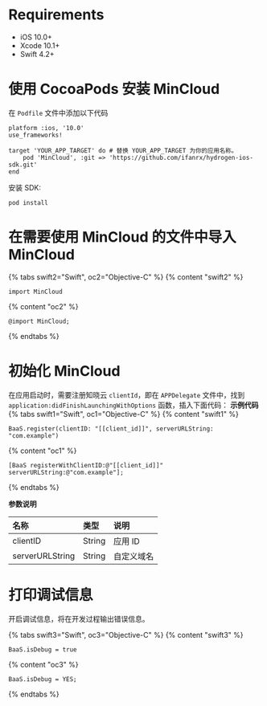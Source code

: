 # Requirements

* iOS 10.0+
* Xcode 10.1+
* Swift 4.2+

# 使用 CocoaPods 安装 MinCloud

在 `Podfile` 文件中添加以下代码

```
platform :ios, '10.0'
use_frameworks!

target 'YOUR_APP_TARGET' do # 替换 YOUR_APP_TARGET 为你的应用名称。
    pod 'MinCloud', :git => 'https://github.com/ifanrx/hydrogen-ios-sdk.git'
end
```

安装 SDK:

```
pod install
```

# 在需要使用 MinCloud 的文件中导入 MinCloud

{% tabs swift2="Swift", oc2="Objective-C" %}
{% content "swift2" %}
```
import MinCloud
```
{% content "oc2" %}
```
@import MinCloud;
```
{% endtabs %}

# 初始化 MinCloud

在应用启动时，需要注册知晓云 `clientId`，即在 `APPDelegate` 文件中，找到 `application:didFinishLaunchingWithOptions` 函数，插入下面代码：
**示例代码**
{% tabs swift1="Swift", oc1="Objective-C" %}
{% content "swift1" %}
```
BaaS.register(clientID: "[[client_id]]", serverURLString: "com.example")
```
{% content "oc1" %}
```
[BaaS registerWithClientID:@"[[client_id]]" serverURLString:@"com.example"];
```
{% endtabs %}

**参数说明**

| 名称       | 类型           | 说明        |
| :-------- | :------------  | :------    |
| clientID  | String         | 应用 ID   |
| serverURLString | String   | 自定义域名  |  

# 打印调试信息

开启调试信息，将在开发过程输出错误信息。

{% tabs swift3="Swift", oc3="Objective-C" %}
{% content "swift3" %}
```
BaaS.isDebug = true
```
{% content "oc3" %}
```
BaaS.isDebug = YES;
```
{% endtabs %}